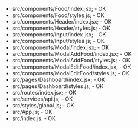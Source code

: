 - src/components/Food/index.jsx; - OK
- src/components/Food/styles.js; - OK
- src/components/Header/index.jsx; - OK
- src/components/Header/styles.js; - OK
- src/components/Input/index.jsx; - OK
- src/components/Input/styles.js; - OK
- src/components/Modal/index.jsx; - OK 
- src/components/ModalAddFood/index.jsx; - OK
- src/components/ModalAddFood/styles.js; - OK
- src/components/ModalEditFood/index.jsx; - OK
- src/components/ModalEditFood/styles.js; - OK
- src/pages/Dashboard/index.jsx; - OK
- src/pages/Dashboard/styles.js; - OK
- src/routes/index.jsx; - OK
- src/services/api.js; - OK
- src/styles/global.js; - OK
- src/App.js; - OK
- src/index.js. - OK